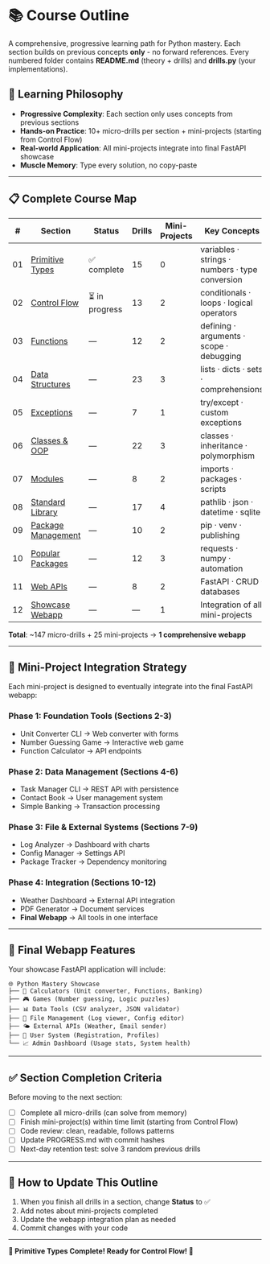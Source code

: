 # 📚 Course Outline

A comprehensive, progressive learning path for Python mastery. Each section builds on previous concepts **only** - no forward references. Every numbered folder contains **README.md** (theory + drills) and **drills.py** (your implementations).

## 🎯 **Learning Philosophy**

- **Progressive Complexity**: Each section only uses concepts from previous sections
- **Hands-on Practice**: 10+ micro-drills per section + mini-projects (starting from Control Flow)
- **Real-world Application**: All mini-projects integrate into final FastAPI showcase
- **Muscle Memory**: Type every solution, no copy-paste

---

## 📋 **Complete Course Map**

| #   | Section                                   | Status         | Drills | Mini-Projects | Key Concepts                                    |
| --- | ----------------------------------------- | -------------- | ------ | ------------- | ----------------------------------------------- |
| 01  | [Primitive Types](../01_primitive_types/) | ✅ complete    | 15     | 0             | variables · strings · numbers · type conversion |
| 02  | [Control Flow](../02_control_flow/)       | ⏳ in progress | 13     | 2             | conditionals · loops · logical operators        |
| 03  | [Functions](../03_functions/)             | —              | 12     | 2             | defining · arguments · scope · debugging        |
| 04  | [Data Structures](../04_data_structures/) | —              | 23     | 3             | lists · dicts · sets · comprehensions           |
| 05  | [Exceptions](../05_exceptions/)           | —              | 7      | 1             | try/except · custom exceptions                  |
| 06  | [Classes & OOP](../06_classes/)           | —              | 22     | 3             | classes · inheritance · polymorphism            |
| 07  | [Modules](../07_modules/)                 | —              | 8      | 2             | imports · packages · scripts                    |
| 08  | [Standard Library](../08_stdlib/)         | —              | 17     | 4             | pathlib · json · datetime · sqlite              |
| 09  | [Package Management](../09_packaging/)    | —              | 10     | 2             | pip · venv · publishing                         |
| 10  | [Popular Packages](../10_packages/)       | —              | 12     | 3             | requests · numpy · automation                   |
| 11  | [Web APIs](../11_web_apis/)               | —              | 8      | 2             | FastAPI · CRUD · databases                      |
| 12  | [Showcase Webapp](../12_webapp/)          | —              | —      | 1             | Integration of all mini-projects                |

**Total**: ~147 micro-drills + 25 mini-projects → **1 comprehensive webapp**

---

## 🚀 **Mini-Project Integration Strategy**

Each mini-project is designed to eventually integrate into the final FastAPI webapp:

### **Phase 1: Foundation Tools** (Sections 2-3)

- Unit Converter CLI → Web converter with forms
- Number Guessing Game → Interactive web game
- Function Calculator → API endpoints

### **Phase 2: Data Management** (Sections 4-6)

- Task Manager CLI → REST API with persistence
- Contact Book → User management system
- Simple Banking → Transaction processing

### **Phase 3: File & External Systems** (Sections 7-9)

- Log Analyzer → Dashboard with charts
- Config Manager → Settings API
- Package Tracker → Dependency monitoring

### **Phase 4: Integration** (Sections 10-12)

- Weather Dashboard → External API integration
- PDF Generator → Document services
- **Final Webapp** → All tools in one interface

---

## 🎨 **Final Webapp Features**

Your showcase FastAPI application will include:

```
🌐 Python Mastery Showcase
├── 🧮 Calculators (Unit converter, Functions, Banking)
├── 🎮 Games (Number guessing, Logic puzzles)
├── 📊 Data Tools (CSV analyzer, JSON validator)
├── 📁 File Management (Log viewer, Config editor)
├── 🌤️ External APIs (Weather, Email sender)
├── 👥 User System (Registration, Profiles)
└── 📈 Admin Dashboard (Usage stats, System health)
```

---

## ✅ **Section Completion Criteria**

Before moving to the next section:

- [ ] Complete all micro-drills (can solve from memory)
- [ ] Finish mini-project(s) within time limit (starting from Control Flow)
- [ ] Code review: clean, readable, follows patterns
- [ ] Update PROGRESS.md with commit hashes
- [ ] Next-day retention test: solve 3 random previous drills

---

## 🔄 **How to Update This Outline**

1. When you finish all drills in a section, change **Status** to ✅
2. Add notes about mini-projects completed
3. Update the webapp integration plan as needed
4. Commit changes with your code

---

**🎉 Primitive Types Complete! Ready for Control Flow! 🧠**
